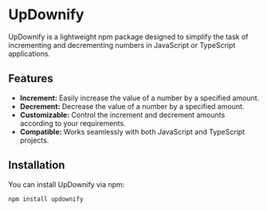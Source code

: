 ﻿# UpDownify

UpDownify is a lightweight npm package designed to simplify the task of incrementing and decrementing numbers in JavaScript or TypeScript applications.

## Features

- **Increment:** Easily increase the value of a number by a specified amount.
- **Decrement:** Decrease the value of a number by a specified amount.
- **Customizable:** Control the increment and decrement amounts according to your requirements.
- **Compatible:** Works seamlessly with both JavaScript and TypeScript projects.

## Installation

You can install UpDownify via npm:

```bash
npm install updownify

